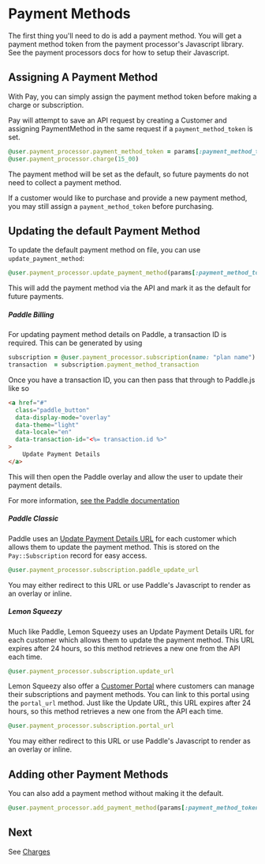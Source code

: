# Payment Methods

The first thing you'll need to do is add a payment method. You will get a payment method token from the payment processor's Javascript library. See the payment processors docs for how to setup their Javascript.

## Assigning A Payment Method

With Pay, you can simply assign the payment method token before making a charge or subscription.

Pay will attempt to save an API request by creating a Customer and assigning PaymentMethod in the same request if a `payment_method_token` is set.

```ruby
@user.payment_processor.payment_method_token = params[:payment_method_token]
@user.payment_processor.charge(15_00)
```

The payment method will be set as the default, so future payments do not need to collect a payment method.

If a customer would like to purchase and provide a new payment method, you may still assign a `payment_method_token` before purchasing.

## Updating the default Payment Method

To update the default payment method on file, you can use  `update_payment_method`:

```ruby
@user.payment_processor.update_payment_method(params[:payment_method_token])
```

This will add the payment method via the API and mark it as the default for future payments.

##### Paddle Billing

For updating payment method details on Paddle, a transaction ID is required. This can be generated by using

```ruby
subscription = @user.payment_processor.subscription(name: "plan name")
transaction  = subscription.payment_method_transaction
```

Once you have a transaction ID, you can then pass that through to Paddle.js like so

```html
<a href="#"
  class="paddle_button"
  data-display-mode="overlay"
  data-theme="light"
  data-locale="en"
  data-transaction-id="<%= transaction.id %>"
>
	Update Payment Details
</a>
```

This will then open the Paddle overlay and allow the user to update their payment details.

For more information, [see the Paddle documentation](https://developer.paddle.com/build/subscriptions/update-payment-details)

##### Paddle Classic

Paddle uses an [Update Payment Details URL](https://developer.paddle.com/guides/how-tos/subscriptions/update-payment-details) for each customer which allows them to update the payment method. This is stored on the `Pay::Subscription` record for easy access.

```ruby
@user.payment_processor.subscription.paddle_update_url
```

You may either redirect to this URL or use Paddle's Javascript to render as an overlay or inline.

##### Lemon Squeezy

Much like Paddle, Lemon Squeezy uses an Update Payment Details URL for each customer which allows them to update
the payment method. This URL expires after 24 hours, so this method retrieves a new one from the API each time.

```ruby
@user.payment_processor.subscription.update_url
```

Lemon Squeezy also offer a [Customer Portal](https://www.lemonsqueezy.com/features/customer-portal) where customers
can manage their subscriptions and payment methods. You can link to this portal using the `portal_url` method.
Just like the Update URL, this URL expires after 24 hours, so this method retrieves a new one from the API each time.

```ruby
@user.payment_processor.subscription.portal_url
```

You may either redirect to this URL or use Paddle's Javascript to render as an overlay or inline.

## Adding other Payment Methods

You can also add a payment method without making it the default.

```ruby
@user.payment_processor.add_payment_method(params[:payment_method_token], default: false)
```

## Next

See [Charges](5_charges.md)

